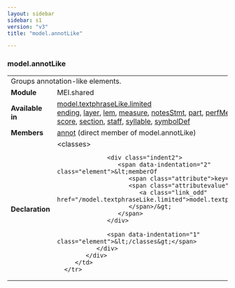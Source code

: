 ```yaml
---
layout: sidebar
sidebar: s1
version: "v3"
title: "model.annotLike"

---
```


<div class="classSpec model">
   <h3 id="model.annotLike">model.annotLike</h3>
   <table class="wovenodd">
      <tr>
         <td colspan="2" class="wovenodd-col2">Groups annotation-like elements.</td>
      </tr>
      <tr>
         <td class="wovenodd-col1">
            <strong>Module</strong>
         </td>
         <td class="wovenodd-col2">MEI.shared</td>
      </tr>
      <tr>
         <td class="wovenodd-col1">
            <strong>Available in</strong>
         </td>
         <td class="wovenodd-col2">
            <div class="parent">
               <div>
                  <a class="link_odd_classSpec" href="/{{ page.version }}/model-classes/model.textphraseLike.limited.html">model.textphraseLike.limited</a>
               </div>
               <div>
                  <a class="link_odd_elementSpec" href="/{{ page.version }}/elements/ending.html">ending</a>, 
                  <a class="link_odd_elementSpec" href="/{{ page.version }}/elements/layer.html">layer</a>, 
                  <a class="link_odd_elementSpec" href="/{{ page.version }}/elements/lem.html">lem</a>, 
                  <a class="link_odd_elementSpec" href="/{{ page.version }}/elements/measure.html">measure</a>, 
                  <a class="link_odd_elementSpec" href="/{{ page.version }}/elements/notesStmt.html">notesStmt</a>, 
                  <a class="link_odd_elementSpec" href="/{{ page.version }}/elements/part.html">part</a>, 
                  <a class="link_odd_elementSpec" href="/{{ page.version }}/elements/perfMedium.html">perfMedium</a>, 
                  <a class="link_odd_elementSpec" href="/{{ page.version }}/elements/pgDesc.html">pgDesc</a>, 
                  <a class="link_odd_elementSpec" href="/{{ page.version }}/elements/rdg.html">rdg</a>, 
                  <a class="link_odd_elementSpec" href="/{{ page.version }}/elements/score.html">score</a>, 
                  <a class="link_odd_elementSpec" href="/{{ page.version }}/elements/section.html">section</a>, 
                  <a class="link_odd_elementSpec" href="/{{ page.version }}/elements/staff.html">staff</a>, 
                  <a class="link_odd_elementSpec" href="/{{ page.version }}/elements/syllable.html">syllable</a>, 
                  <a class="link_odd_elementSpec" href="/{{ page.version }}/elements/symbolDef.html">symbolDef</a>
               </div>
            </div>
         </td>
      </tr>
      <tr>
         <td class="wovenodd-col1">
            <strong>Members</strong>
         </td>
         <td class="wovenodd-col2">
            <div class="parent">
               <div>
                  <a class="link_odd_elementSpec" href="/{{ page.version }}/elements/annot.html">annot</a> (direct member of model.annotLike)
               </div>
            </div>
         </td>
      </tr>
      <tr>
         <td class="wovenodd-col1">
            <strong>Declaration</strong>
         </td>
         <td class="wovenodd-col2">
            <div xml:space="preserve" class="pre">
               <div class="indent1">
                  <span data-indentation="1" class="element">&lt;classes&gt;</span>
                  
                  <div class="indent2">
                     <span data-indentation="2" class="element">&lt;memberOf 
                        <span class="attribute">key=</span>
                        <span class="attributevalue">"
                           <a class="link_odd" href="/model.textphraseLike.limited">model.textphraseLike.limited</a>"
                        </span>/&gt;
                     </span>
                  </div>
                  
                  <span data-indentation="1" class="element">&lt;/classes&gt;</span>
               </div>
            </div>
         </td>
      </tr>
   </table>
</div>